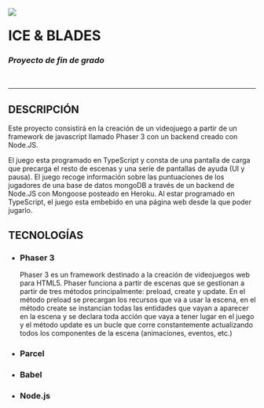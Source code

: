 <img align="left" src="https://i.imgur.com/3Ya2bjq.png">
<h1>ICE & BLADES</h1>
<h3><i>Proyecto de fin de grado</i></h3>
<br>

<hr></hr>

<section id="description">
	<h2>DESCRIPCIÓN</h2>
		<p>
			Este proyecto consistirá en la creación de un videojuego a partir de un framework de
			javascript llamado Phaser 3 con un backend creado con Node.JS.
		</p>
		<p>
			El juego esta programado en TypeScript y consta de una pantalla de carga
			que precarga el resto de escenas y una serie de pantallas de ayuda (UI y pausa).
			El juego recoge información sobre las puntuaciones de los jugadores de una base de
			datos mongoDB a través de un backend de Node.JS con Mongoose posteado en Heroku. Al estar
			programado en TypeScript, el juego esta embebido en una página web desde la que
			poder jugarlo.
		</p>
</section>

<section id="tecnologies">
	<h2>TECNOLOGÍAS</h2>
		<ul>
			<section id="phaser3">
				<li><h3>Phaser 3</h3></li>
					<p>
						Phaser 3 es un framework destinado a la creación de videojuegos web para HTML5. Phaser funciona a partir de escenas que se gestionan a partir de
						tres métodos principalmente: preload, create y update. En el método preload se precargan los recursos que va a usar la escena, en el método create
						se instancian todas las entidades que vayan a aparecer en la escena y se declara toda acción que vaya a tener lugar en el juego y el método update
						es un bucle que corre constantemente actualizando todos los componentes de la escena (animaciones, eventos, etc.)
					</p>
			</section>
			<section id="parcel">
				<li><h3>Parcel</h3></li>
			</section>
			<section id="babel">
				<li><h3>Babel</h3></li>
			</section>
			<section id="node">
				<li><h3>Node.js</h3></li>
			</section>
		</ul>
	</section>
